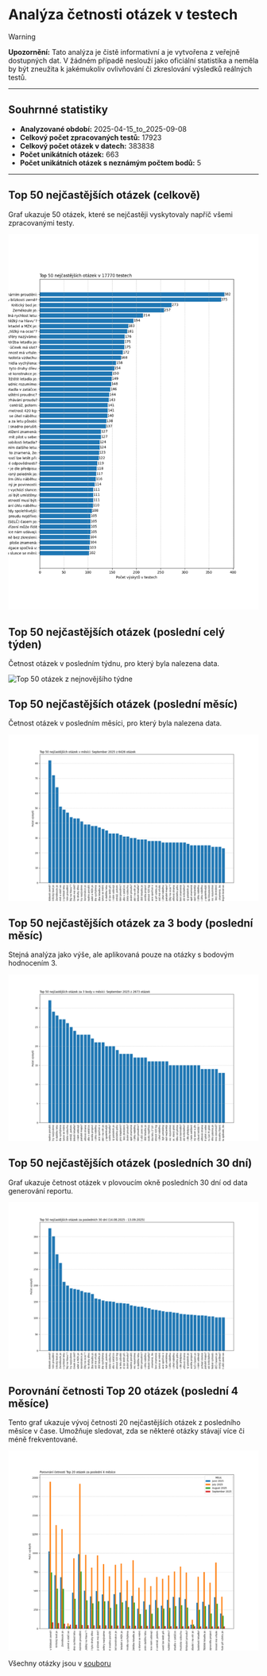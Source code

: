 # Analýza četnosti otázek v testech

> [!WARNING]
> **Upozornění:** Tato analýza je čistě informativní a je vytvořena z veřejně dostupných dat. V žádném případě neslouží jako oficiální statistika a neměla by být zneužita k jakémukoliv ovlivňování či zkreslování výsledků reálných testů.

---

## Souhrnné statistiky

*   **Analyzované období:** 2025-04-15_to_2025-09-08
*   **Celkový počet zpracovaných testů:** 17923
*   **Celkový počet otázek v datech:** 383838
*   **Počet unikátních otázek:** 663
*   **Počet unikátních otázek s neznámým počtem bodů:** 5

---

## Top 50 nejčastějších otázek (celkově)
Graf ukazuje 50 otázek, které se nejčastěji vyskytovaly napříč všemi zpracovanými testy.

![Top 50 nejčastějších otázek celkově](./top_50_overall_questions.png)

## Top 50 nejčastějších otázek (poslední celý týden)
Četnost otázek v posledním týdnu, pro který byla nalezena data.

![Top 50 otázek z nejnovějšího týdne](./histogram_weeks/top50_questions_2025-36.png)

## Top 50 nejčastějších otázek (poslední měsíc)
Četnost otázek v posledním měsíci, pro který byla nalezena data.

![Top 50 otázek z nejnovějšího měsíce](./histogram_month/top50_questions_2025-09.png)

## Top 50 nejčastějších otázek za 3 body (poslední měsíc)
Stejná analýza jako výše, ale aplikovaná pouze na otázky s bodovým hodnocením 3.

![Top 50 otázek za 3 body z nejnovějšího měsíce](./histogram_month_3_points/top50_questions_2025-09.png)

## Top 50 nejčastějších otázek (posledních 30 dní)
Graf ukazuje četnost otázek v plovoucím okně posledních 30 dní od data generování reportu.

![Top 50 otázek z posledních 30 dní](histogram_last_30_days/top50_questions_newsest.png)

## Porovnání četnosti Top 20 otázek (poslední 4 měsíce)
Tento graf ukazuje vývoj četnosti 20 nejčastějších otázek z posledního měsíce v čase. Umožňuje sledovat, zda se některé otázky stávají více či méně frekventované.

![Porovnání četnosti Top 20 otázek za poslední 4 měsíce](./histogram_comparative/comparative_top20_2025-09.png)


Všechny otázky jsou v [souboru](All_questions.md)
